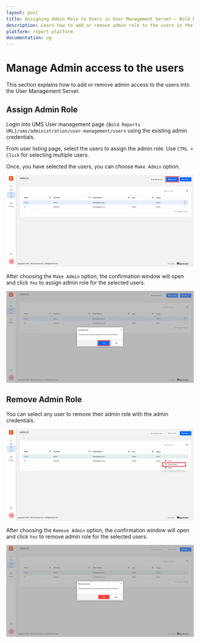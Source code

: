 ```yaml
---
layout: post
title: Assigning Admin Role to Users in User Management Server – Bold Reports
description: Learn how to add or remove admin role to the users in the User Management Server of Bold Reports deployed in your servers.
platform: report-platform
documentation: ug
---
```


# Manage Admin access to the users

This section explains how to add or remove admin access to the users into the User Management Server.

## Assign Admin Role

Login into UMS User management page `{Bold Reports URL}/ums/administration/user-management/users` using the existing admin credentials.

From user listing page, select the users to assign the admin role. Use `CTRL + Click` for selecting multiple users.

Once, you have selected the users, you can choose `Make Admin` option.

![Select Users from User Management page](/static/assets/on-premise/images/tenant-management/user-management/ums-user-management.png)

After choosing the `Make Admin` option, the confirmation window will open and click `Yes` to assign admin role for the selected users.

![Assign Admin Role Confirmation](/static/assets/on-premise/images/tenant-management/user-management/admin-role-confirmation.png)

## Remove Admin Role

You can select any user to remove their admin role with the admin credentials.

![Admin Users confirmation](/static/assets/on-premise/images/tenant-management/user-management/remove-admin-option.png)

After choosing the `Remove Admin` option, the confirmation window will open and click `Yes` to remove admin role for the selected users.

![Remove Admin Confirmation](/static/assets/on-premise/images/tenant-management/user-management/remove-admin-confirmation.png)